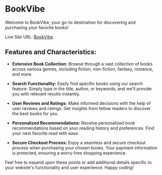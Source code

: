 # BookVibe

Welcome to BookVibe, your go-to destination for discovering and purchasing your favorite books!

Live Site URL: [BookVibe](https://sohanur-books-store.netlify.app/)

## Features and Characteristics:

- **Extensive Book Collection:** Browse through a vast collection of books across various genres, including fiction, non-fiction, fantasy, romance, and more.

- **Search Functionality:** Easily find specific books using our search feature. Simply type in the title, author, or keywords, and we'll provide you with relevant results instantly.

- **User Reviews and Ratings:** Make informed decisions with the help of user reviews and ratings. Get insights from fellow readers to discover the best books for you.

- **Personalized Recommendations:** Receive personalized book recommendations based on your reading history and preferences. Find your next favorite read with ease.

- **Secure Checkout Process:** Enjoy a seamless and secure checkout process when purchasing your chosen books. Your payment information is protected, ensuring a worry-free shopping experience.

Feel free to expand upon these points or add additional details specific to your website's functionality and user experience. Happy coding!

